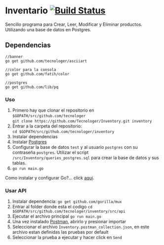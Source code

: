 # Inventario [![Build Status](https://travis-ci.org/Tecnologer/Inventory.svg?branch=master)](https://travis-ci.org/Tecnologer/Inventory)

Sencillo programa para Crear, Leer, Modificar y Eliminar productos. 
Utilizando una base de datos en Postgres.

## Dependencias

```None
//banner
go get github.com/tecnologer/asciiart

//color para la consola
go get github.com/fatih/color

//postgres
go get github.com/lib/pq
```


### Uso

1. Primero hay que clonar el repositorio en `$GOPATH/src/github.com/tecnologer` <br/>
    `git clone https://github.com/Tecnologer/Inventory.git inventory`
2. Entrar a la carpeta del repositorio: <br/> `cd $GOPATH/src/github.com/tecnologer/inventory`
3. Instalar dependencias
4. Instalar [Postgres][1]
5. Configurar la base de datos `test` y al usuario `postgres` con su contraseña `postgres`. Utilizar el script `/src/Inventory/queries_postgres.sql` para crear la base de datos y sus tablas.
6. `go run main.go`

Como instalar y configurar Go?... click [aqui][2].

### Usar API

1. Instalar dependencia: `go get github.com/gorilla/mux`
1. Entrar al folder donde esta el codigo `cd $GOPATH/src/github.com/tecnologer/inventory/src/api`
2. Ejecutar el archivo principal `go run main.go`
3. Una vez instalado [Postman][3], abrirlo y presionar importar
4. Seleccionar el archivo `Inventory.postman_collection.json`, en este archivo estan definidas las pruebas por default
5. Seleccionar la prueba a ejecutar y hacer click en `Send`

[1]: https://wiki.postgresql.org/wiki/Main_Page
[2]: https://golang.org/doc/install
[3]: https://www.getpostman.com/
